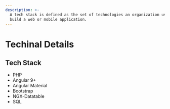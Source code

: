 ```yaml
---
description: >-
  A tech stack is defined as the set of technologies an organization uses to
  build a web or mobile application.
---
```


# Techinal Details

## Tech Stack

* PHP
* Angular 9+
* Angular Material
* Bootstrap
* NGX-Datatable
* SQL

